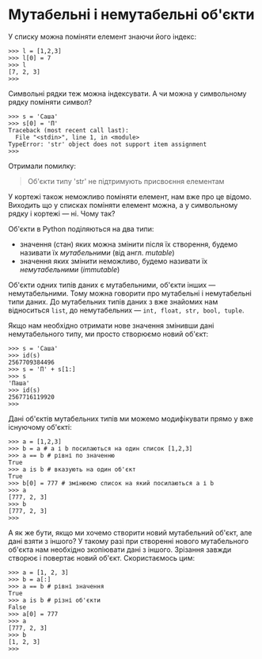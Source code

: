# Мутабельні і немутабельні об'єкти

У списку можна поміняти елемент знаючи його індекс:

	>>> l = [1,2,3]
	>>> l[0] = 7
	>>> l
	[7, 2, 3]
	>>>
	
Символьні рядки теж можна індексувати. 
А чи можна у символьному рядку поміняти символ?

	>>> s = 'Саша'
	>>> s[0] = 'П'
	Traceback (most recent call last):
	  File "<stdin>", line 1, in <module>
	TypeError: 'str' object does not support item assignment
	>>>
	
Отримали помилку:

>Об'єкти типу 'str' не підтримують присвоєння елементам

У кортежі також неможливо поміняти елемент, нам вже про це відомо. 
Виходить що у списках поміняти елемент можна, а у символьному рядку і кортежі — ні. 
Чому так?

Об'єкти в Python поділяються на два типи:

- значення (стан) яких можна змінити після їх створення, будемо називати їх *мутабельними* (від англ. *mutable*)
- значення яких змінити неможливо, будемо називати їх *немутабельними* (*immutable*)

Об'єкти одних типів даних є мутабельними, об'єкти інших — немутабельними. 
Тому можна говорити про мутабельні і немутабельні типи даних. 
До мутабельних типів даних з вже знайомих нам відноситься `list`, 
до немутабельних — `int, float, str, bool, tuple`.

Якщо нам необхідно отримати нове значення змінивши дані немутабельного типу, 
ми просто створюємо новий об'єкт:

	>>> s = 'Саша'
	>>> id(s)
	2567709384496
	>>> s = 'П' + s[1:]
	>>> s
	'Паша'
	>>> id(s)
	2567716119920
	>>>

Дані об'єктів мутабельних типів ми можемо модифікувати прямо у вже існуючому об'єкті:

	>>> a = [1,2,3]
	>>> b = a # a і b посилаються на один список [1,2,3]
	>>> a == b # рівні по значенню
	True
	>>> a is b # вказують на один об'єкт
	True
	>>> b[0] = 777 # змінюємо список на який посилаються a і b
	>>> a
	[777, 2, 3]
	>>> b
	[777, 2, 3]
	>>>

А як же бути, якщо ми хочемо створити новий мутабельний об'єкт, але дані взяти з іншого? 
У такому разі при створенні нового мутабельного об'єкта нам необхідно 
зкопіювати дані з іншого. 
Зрізання завжди створює і повертає новий об'єкт. 
Скористаємось цим:

	>>> a = [1, 2, 3]
	>>> b = a[:]
	>>> a == b # рівні значення
	True
	>>> a is b # різні об'єкти
	False
	>>> a[0] = 777
	>>> a
	[777, 2, 3]
	>>> b
	[1, 2, 3]
	>>>
